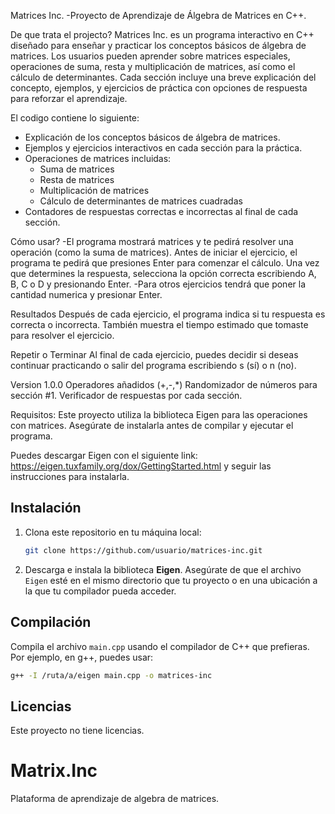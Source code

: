 Matrices Inc. -Proyecto de Aprendizaje de Álgebra de Matrices en C++.

De que trata el projecto?
Matrices Inc. es un programa interactivo en C++ diseñado para enseñar y practicar los conceptos básicos de álgebra de matrices. Los usuarios pueden aprender sobre matrices especiales, operaciones de suma, resta y multiplicación de matrices, así como el cálculo de determinantes. Cada sección incluye una breve explicación del concepto, ejemplos, y ejercicios de práctica con opciones de respuesta para reforzar el aprendizaje.

El codigo contiene lo siguiente:
- Explicación de los conceptos básicos de álgebra de matrices.
- Ejemplos y ejercicios interactivos en cada sección para la práctica.
- Operaciones de matrices incluidas:
  - Suma de matrices
  - Resta de matrices
  - Multiplicación de matrices
  - Cálculo de determinantes de matrices cuadradas
- Contadores de respuestas correctas e incorrectas al final de cada sección.

Cómo usar?
-El programa mostrará matrices y te pedirá resolver una operación (como la suma de matrices).
Antes de iniciar el ejercicio, el programa te pedirá que presiones Enter para comenzar el cálculo.
Una vez que determines la respuesta, selecciona la opción correcta escribiendo A, B, C o D y presionando Enter.
-Para otros ejercicios tendrá que poner la cantidad numerica y presionar Enter.

Resultados
Después de cada ejercicio, el programa indica si tu respuesta es correcta o incorrecta.
También muestra el tiempo estimado que tomaste para resolver el ejercicio.

Repetir o Terminar
Al final de cada ejercicio, puedes decidir si deseas continuar practicando o salir del programa escribiendo s (sí) o n (no).

Version 1.0.0
Operadores añadidos (+,-,*)
Randomizador de números para sección #1.
Verificador de respuestas por cada sección.

Requisitos:
Este proyecto utiliza la biblioteca Eigen para las operaciones con matrices. Asegúrate de instalarla antes de compilar y ejecutar el programa.
  
Puedes descargar Eigen con el siguiente link: https://eigen.tuxfamily.org/dox/GettingStarted.html y seguir las instrucciones para instalarla.

## Instalación
1. Clona este repositorio en tu máquina local:
    ```bash
    git clone https://github.com/usuario/matrices-inc.git
    ```
2. Descarga e instala la biblioteca **Eigen**. Asegúrate de que el archivo `Eigen` esté en el mismo directorio que tu proyecto o en una ubicación a la que tu compilador pueda acceder.

## Compilación
Compila el archivo `main.cpp` usando el compilador de C++ que prefieras. Por ejemplo, en g++, puedes usar:
```bash
g++ -I /ruta/a/eigen main.cpp -o matrices-inc
```

## Licencias
Este proyecto no tiene licencias.

# Matrix.Inc
Plataforma de aprendizaje de algebra de matrices.
